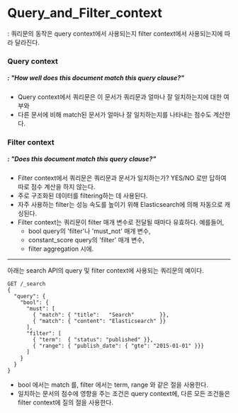 # Query_and_Filter_context
: 쿼리문의 동작은 query context에서 사용되는지 filter context에서 사용되는지에 따라 달라진다.

### Query context
##### : "How well does this document match this query clause?"

* Query context에서 쿼리문은 이 문서가 쿼리문과 얼마나 잘 일치하는지에 대한 여부와
* 다른 문서에 비해 match된 문서가 얼마나 잘 일치하는지를 나타내는 점수도 계산한다.

### Filter context
##### : "Does this document match this query clause?"

* Filter context에서 쿼리문은 쿼리문과 문서가 일치하는가? YES/NO 로만 답하여 따로 점수 계산을 하지 않는다.
* 주로 구조화된 데이터를 filtering하는 데 사용된다.
* 자주 사용하는 filter는 성능 속도를 높이기 위해 Elasticsearch에 의해 자동으로 캐싱된다.
* Filter context는 쿼리문이 filter 매개 변수로 전달될 때마다 유효하다. 예를들어,
	- bool query의 'filter'나 'must_not' 매개 변수,
	- constant_score query의 'filter' 매개 변수,
	- filter aggregation 시에.

- - -

아래는 search API의 query 및 filter context에 사용되는 쿼리문의 예이다.
```
GET /_search
{
  "query": { 
    "bool": { 
      "must": [
        { "match": { "title":   "Search"        }}, 
        { "match": { "content": "Elasticsearch" }}  
      ],
      "filter": [ 
        { "term":  { "status": "published" }}, 
        { "range": { "publish_date": { "gte": "2015-01-01" }}} 
      ]
    }
  }
}
```
* bool 에서는 match 를, filter 에서는 term, range 와 같은 절을 사용한다.
* 일치하는 문서의 점수에 영향을 주는 조건은 query context에, 다른 모든 조건들은 filter context에 질의 절을 사용한다.